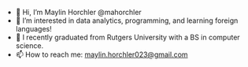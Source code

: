 - 👋 Hi, I’m Maylin Horchler @mahorchler
- 👀 I’m interested in data analytics, programming, and learning foreign languages!
- 🌱 I recently graduated from Rutgers University with a BS in computer science.
- 📫 How to reach me: maylin.horchler023@gmail.com
